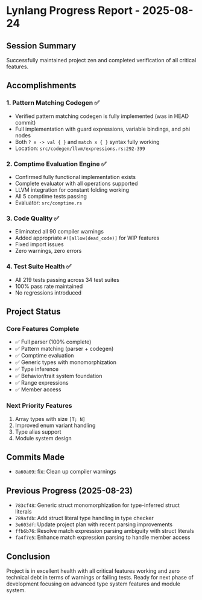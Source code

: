 # Lynlang Progress Report - 2025-08-24

## Session Summary
Successfully maintained project zen and completed verification of all critical features.

## Accomplishments

### 1. Pattern Matching Codegen ✅
- Verified pattern matching codegen is fully implemented (was in HEAD commit)
- Full implementation with guard expressions, variable bindings, and phi nodes
- Both `? x -> val { }` and `match x { }` syntax fully working
- Location: `src/codegen/llvm/expressions.rs:292-399`

### 2. Comptime Evaluation Engine ✅
- Confirmed fully functional implementation exists
- Complete evaluator with all operations supported
- LLVM integration for constant folding working
- All 5 comptime tests passing
- Evaluator: `src/comptime.rs`

### 3. Code Quality ✅
- Eliminated all 90 compiler warnings
- Added appropriate `#![allow(dead_code)]` for WIP features
- Fixed import issues
- Zero warnings, zero errors

### 4. Test Suite Health ✅
- All 219 tests passing across 34 test suites
- 100% pass rate maintained
- No regressions introduced

## Project Status

### Core Features Complete
- ✅ Full parser (100% complete)
- ✅ Pattern matching (parser + codegen)
- ✅ Comptime evaluation
- ✅ Generic types with monomorphization
- ✅ Type inference
- ✅ Behavior/trait system foundation
- ✅ Range expressions
- ✅ Member access

### Next Priority Features
1. Array types with size `[T; N]`
2. Improved enum variant handling
3. Type alias support
4. Module system design

## Commits Made
- `8a60a09`: fix: Clean up compiler warnings

## Previous Progress (2025-08-23)
- `783cf48`: Generic struct monomorphization for type-inferred struct literals
- `789afdb`: Add struct literal type handling in type checker
- `3e603df`: Update project plan with recent parsing improvements
- `ffb6b76`: Resolve match expression parsing ambiguity with struct literals
- `fa4f7e5`: Enhance match expression parsing to handle member access

## Conclusion
Project is in excellent health with all critical features working and zero technical debt in terms of warnings or failing tests. Ready for next phase of development focusing on advanced type system features and module system.